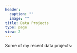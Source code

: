 ```yaml
---
header:
  caption: ""
  image: ""
title: Data Projects
type: page
view: 2
---
```


Some of my recent data projects:
